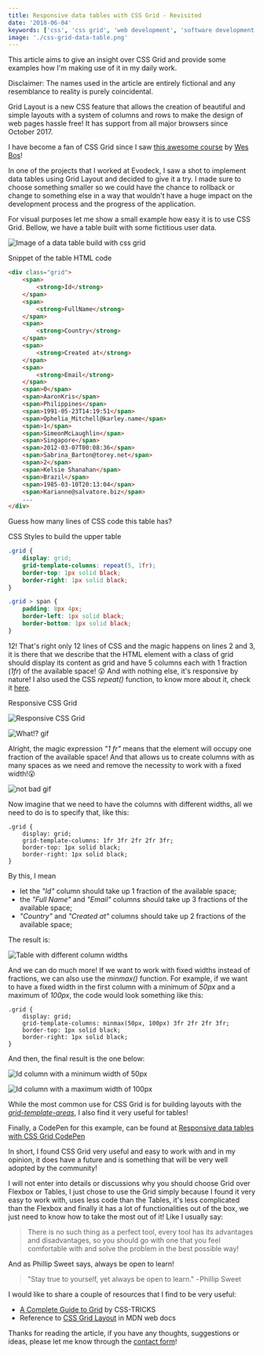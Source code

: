 ```yaml
---
title: Responsive data tables with CSS Grid - Revisited
date: '2018-06-04'
keywords: ['css', 'css grid', 'web development', 'software development', 'responsive', 'data tables', 'tables']
image: './css-grid-data-table.png'
---
```


This article aims to give an insight over CSS Grid and provide some examples how I'm making use of it in my daily work.

Disclaimer: The names used in the article are entirely fictional and any resemblance to reality is purely coincidental.

Grid Layout is a new CSS feature that allows the creation of beautiful and simple layouts with a system of columns and rows to make the design of web pages hassle free! It has support from all major browsers since October 2017.

I have become a fan of CSS Grid since I saw [this awesome course](https://cssgrid.io/) by [Wes Bos](https://wesbos.com/)!

In one of the projects that I worked at Evodeck, I saw a shot to implement data tables using Grid Layout and decided to give it a try. I made sure to choose something smaller so we could have the chance to rollback or change to something else in a way that wouldn't have a huge impact on the development process and the progress of the application.

For visual purposes let me show a small example how easy it is to use CSS Grid. Bellow, we have a table built with some fictitious user data.

![Image of a data table build with css grid](./css-grid-data-table.png)

Snippet of the table HTML code

```html
<div class="grid">
    <span>
        <strong>Id</strong>
    </span>
    <span>
        <strong>FullName</strong>
    </span>
    <span>
        <strong>Country</strong>
    </span>
    <span>
        <strong>Created at</strong>
    </span>
    <span>
        <strong>Email</strong>
    </span>
    <span>0</span>
    <span>AaronKris</span>
    <span>Philippines</span>
    <span>1991-05-23T14:19:51</span>
    <span>Ophelia_Mitchell@karley.name</span>
    <span>1</span>
    <span>SimeonMcLaughlin</span>
    <span>Singapore</span>
    <span>2012-03-07T00:08:36</span>
    <span>Sabrina_Barton@torey.net</span>
    <span>2</span>
    <span>Kelsie Shanahan</span>
    <span>Brazil</span>
    <span>1985-03-10T20:13:04</span>
    <span>Karianne@salvatore.biz</span>
    ...
</div>
```

Guess how many lines of CSS code this table has?

CSS Styles to build the upper table

```css
.grid {
    display: grid;
    grid-template-columns: repeat(5, 1fr);
    border-top: 1px solid black;
    border-right: 1px solid black;
}

.grid > span {
    padding: 8px 4px;
    border-left: 1px solid black;
    border-bottom: 1px solid black;
}
```

12! That's right only 12 lines of CSS and the magic happens on lines 2 and 3, it is there that we describe that the HTML element with a class of grid should display its content as grid and have 5 columns each with 1 fraction (_1fr_) of the available space! 😲 And with nothing else, it's responsive by nature! I also used the CSS _repeat()_ function, to know more about it, check it [here](https://developer.mozilla.org/en-US/docs/Web/CSS/repeat).

Responsive CSS Grid

![Responsive CSS Grid](./responsive-css-grid.gif)

![What!? gif](./what.gif)

Alright, the magic expression _"1 fr"_ means that the element will occupy one fraction of the available space! And that allows us to create columns with as many spaces as we need and remove the necessity to work with a fixed width!😮

![not bad gif](./not-bad.gif)

Now imagine that we need to have the columns with different widths, all we need to do is to specify that, like this:

```css{3}
.grid {
    display: grid;
    grid-template-columns: 1fr 3fr 2fr 2fr 3fr;
    border-top: 1px solid black;
    border-right: 1px solid black;
}
```

By this, I mean

-   let the _"Id"_ column should take up 1 fraction of the available space;
-   the _"Full Name"_ and _"Email"_ columns should take up 3 fractions of the available space;
-   _"Country"_ and _"Created at"_ columns should take up 2 fractions of the available space;

The result is:

![Table with different column widths](./table-with-different-column-widths.png)

And we can do much more! If we want to work with fixed widths instead of fractions, we can also use the _minmax()_ function. For example, if we want to have a fixed width in the first column with a minimum of _50px_ and a maximum of _100px_, the code would look something like this:

```css{3}
.grid {
    display: grid;
    grid-template-columns: minmax(50px, 100px) 3fr 2fr 2fr 3fr;
    border-top: 1px solid black;
    border-right: 1px solid black;
}
```

And then, the final result is the one below:

![Id column with a minimum width of 50px](./id-column-with-a-minimum-width-of-50px.png)

![Id column with a maximum width of 100px](./id-column-with-a-maximum-width-of-100px.png)

While the most common use for CSS Grid is for building layouts with the [_grid-template-areas_](https://developer.mozilla.org/en-US/docs/Web/CSS/grid-template-areas), I also find it very useful for tables!

Finally, a CodePen for this example, can be found at [Responsive data tables with CSS Grid CodePen](https://codepen.io/danisal/pen/JQLOaG)

In short, I found CSS Grid very useful and easy to work with and in my opinion, it does have a future and is something that will be very well adopted by the community!

I will not enter into details or discussions why you should choose Grid over Flexbox or Tables, I just chose to use the Grid simply because I found it very easy to work with, uses less code than the Tables, it's less complicated than the Flexbox and finally it has a lot of functionalities out of the box, we just need to know how to take the most out of it! Like I usually say:

> There is no such thing as a perfect tool, every tool has its advantages and disadvantages, so you should go with one that you feel comfortable with and solve the problem in the best possible way!

And as Phillip Sweet says, always be open to learn!

> "Stay true to yourself, yet always be open to learn."
> - Phillip Sweet

I would like to share a couple of resources that I find to be very useful:

-   [A Complete Guide to Grid](https://css-tricks.com/snippets/css/complete-guide-grid/) by CSS-TRICKS
-   Reference to [CSS Grid Layout](https://developer.mozilla.org/en-US/docs/Web/CSS/CSS_Grid_Layout) in MDN web docs

Thanks for reading the article, if you have any thoughts, suggestions or ideas, please let me know through the [contact form](/contact)!
